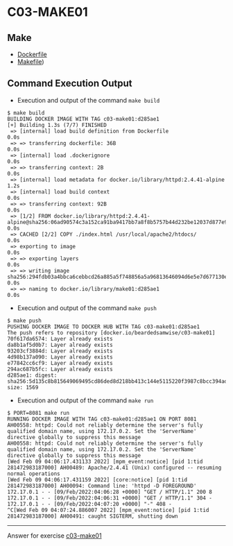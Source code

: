 # C03-MAKE01

## Make
- [Dockerfile](https://github.com/devopsacademyau/academy/blob/beardedsamwise/c03-make01/classes/03class/exercises/c03-make01/beardedsamwise/Dockerfile)
- [Makefile](https://github.com/devopsacademyau/academy/blob/beardedsamwise/c03-make01/classes/03class/exercises/c03-make01/beardedsamwise/Makefile))

## Command Execution Output

- Execution and output of the command `make build`
```
$ make build
BUILDING DOCKER IMAGE WITH TAG c03-make01:d285ae1
[+] Building 1.3s (7/7) FINISHED
 => [internal] load build definition from Dockerfile                                                                                                       0.0s
 => => transferring dockerfile: 36B                                                                                                                        0.0s
 => [internal] load .dockerignore                                                                                                                          0.0s
 => => transferring context: 2B                                                                                                                            0.0s
 => [internal] load metadata for docker.io/library/httpd:2.4.41-alpine                                                                                     1.2s
 => [internal] load build context                                                                                                                          0.0s
 => => transferring context: 92B                                                                                                                           0.0s
 => [1/2] FROM docker.io/library/httpd:2.4.41-alpine@sha256:06ad90574c3a152ca91ba9417bb7a8f8b5757b44d232be12037d877e9f8f68ed                               0.0s
 => CACHED [2/2] COPY ./index.html /usr/local/apache2/htdocs/                                                                                              0.0s
 => exporting to image                                                                                                                                     0.0s
 => => exporting layers                                                                                                                                    0.0s
 => => writing image sha256:294fdb03a4bbca6cebbcd26a885a5f748856a5a96813646094d6e5e7d677130e                                                               0.0s
 => => naming to docker.io/library/make01:d285ae1                                                                                                          0.0s
```

- Execution and output of the command `make push`
```
$ make push
PUSHING DOCKER IMAGE TO DOCKER HUB WITH TAG c03-make01:d285ae1
The push refers to repository [docker.io/beardedsamwise/c03-make01]
70f617da6574: Layer already exists
da8b1af5d0b7: Layer already exists
93203cf3884d: Layer already exists
4d98b137a090: Layer already exists
e77842cc6cf9: Layer already exists
294ac687b5fc: Layer already exists
d285ae1: digest: sha256:5d135c8b815649069495cd86ded8d218bb413c144e5115220f3987c8bcc394ad size: 1569
```

- Execution and output of the command `make run`
```
$ PORT=8081 make run
RUNNING DOCKER IMAGE WITH TAG c03-make01:d285ae1 ON PORT 8081
AH00558: httpd: Could not reliably determine the server's fully qualified domain name, using 172.17.0.2. Set the 'ServerName' directive globally to suppress this message
AH00558: httpd: Could not reliably determine the server's fully qualified domain name, using 172.17.0.2. Set the 'ServerName' directive globally to suppress this message
[Wed Feb 09 04:06:17.431133 2022] [mpm_event:notice] [pid 1:tid 281472983187000] AH00489: Apache/2.4.41 (Unix) configured -- resuming normal operations
[Wed Feb 09 04:06:17.431159 2022] [core:notice] [pid 1:tid 281472983187000] AH00094: Command line: 'httpd -D FOREGROUND'
172.17.0.1 - - [09/Feb/2022:04:06:28 +0000] "GET / HTTP/1.1" 200 8
172.17.0.1 - - [09/Feb/2022:04:06:31 +0000] "GET / HTTP/1.1" 304 -
172.17.0.1 - - [09/Feb/2022:04:07:20 +0000] "-" 408 -
^C[Wed Feb 09 04:07:24.886007 2022] [mpm_event:notice] [pid 1:tid 281472983187000] AH00491: caught SIGTERM, shutting down
```

***
Answer for exercise [c03-make01](https://github.com/devopsacademyau/academy/blob/8b64a93a228398e7342afe7b845cd197b22afaf3/classes/03class/exercises/c03-make01/README.md)